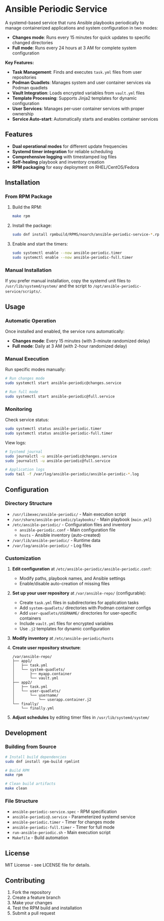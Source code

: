 # Ansible Periodic Service

A systemd-based service that runs Ansible playbooks periodically to manage containerized applications and system configuration in two modes:

- **Changes mode**: Runs every 15 minutes for quick updates to specific changed directories
- **Full mode**: Runs every 24 hours at 3 AM for complete system configuration

**Key Features:**
- **Task Management**: Finds and executes `task.yml` files from user repositories
- **Podman Quadlets**: Manages system and user container services via Podman quadlets
- **Vault Integration**: Loads encrypted variables from `vault.yml` files
- **Template Processing**: Supports Jinja2 templates for dynamic configuration
- **User Services**: Manages per-user container services with proper ownership
- **Service Auto-start**: Automatically starts and enables container services

## Features

- **Dual operational modes** for different update frequencies
- **Systemd timer integration** for reliable scheduling
- **Comprehensive logging** with timestamped log files
- **Self-healing** playbook and inventory creation
- **RPM packaging** for easy deployment on RHEL/CentOS/Fedora

## Installation

### From RPM Package

1. Build the RPM:
   ```bash
   make rpm
   ```

2. Install the package:
   ```bash
   sudo dnf install rpmbuild/RPMS/noarch/ansible-periodic-service-*.rpm
   ```

3. Enable and start the timers:
   ```bash
   sudo systemctl enable --now ansible-periodic.timer
   sudo systemctl enable --now ansible-periodic-full.timer
   ```

### Manual Installation

If you prefer manual installation, copy the systemd unit files to `/usr/lib/systemd/system/` and the script to `/opt/ansible-periodic-service/scripts/`.

## Usage

### Automatic Operation

Once installed and enabled, the service runs automatically:

- **Changes mode**: Every 15 minutes (with 3-minute randomized delay)
- **Full mode**: Daily at 3 AM (with 2-hour randomized delay)

### Manual Execution

Run specific modes manually:

```bash
# Run changes mode
sudo systemctl start ansible-periodic@changes.service

# Run full mode
sudo systemctl start ansible-periodic@full.service
```

### Monitoring

Check service status:
```bash
sudo systemctl status ansible-periodic.timer
sudo systemctl status ansible-periodic-full.timer
```

View logs:
```bash
# Systemd journal
sudo journalctl -u ansible-periodic@changes.service
sudo journalctl -u ansible-periodic@full.service

# Application logs
sudo tail -f /var/log/ansible-periodic/ansible-periodic-*.log
```

## Configuration

### Directory Structure

- `/usr/libexec/ansible-periodic/` - Main execution script
- `/usr/share/ansible-periodic/playbooks/` - Main playbook (`main.yml`)
- `/etc/ansible-periodic/` - Configuration files and inventory
  - `ansible-periodic.conf` - Main configuration file
  - `hosts` - Ansible inventory (auto-created)
- `/var/lib/ansible-periodic/` - Runtime data
- `/var/log/ansible-periodic/` - Log files

### Customization

1. **Edit configuration** at `/etc/ansible-periodic/ansible-periodic.conf`:
   - Modify paths, playbook names, and Ansible settings
   - Enable/disable auto-creation of missing files

2. **Set up your user repository** at `/var/ansible-repo/` (configurable):
   - Create `task.yml` files in subdirectories for application tasks
   - Add `system-quadlets/` directories with Podman container configs
   - Add `user-quadlets/USERNAME/` directories for user-specific containers
   - Include `vault.yml` files for encrypted variables
   - Use `.j2` templates for dynamic configuration

3. **Modify inventory** at `/etc/ansible-periodic/hosts`

4. **Create user repository structure**:
   ```
   /var/ansible-repo/
   ├── app1/
   │   ├── task.yml
   │   └── system-quadlets/
   │       ├── myapp.container
   │       └── vault.yml
   ├── app2/
   │   ├── task.yml
   │   └── user-quadlets/
   │       └── username/
   │           └── userapp.container.j2
   └── finally/
       └── finally.yml
   ```

5. **Adjust schedules** by editing timer files in `/usr/lib/systemd/system/`

## Development

### Building from Source

```bash
# Install build dependencies
sudo dnf install rpm-build rpmlint

# Build RPM
make rpm

# Clean build artifacts
make clean
```

### File Structure

- `ansible-periodic-service.spec` - RPM specification
- `ansible-periodic@.service` - Parameterized systemd service
- `ansible-periodic.timer` - Timer for changes mode
- `ansible-periodic-full.timer` - Timer for full mode  
- `run-ansible-periodic.sh` - Main execution script
- `Makefile` - Build automation

## License

MIT License - see LICENSE file for details.

## Contributing

1. Fork the repository
2. Create a feature branch
3. Make your changes
4. Test the RPM build and installation
5. Submit a pull request
